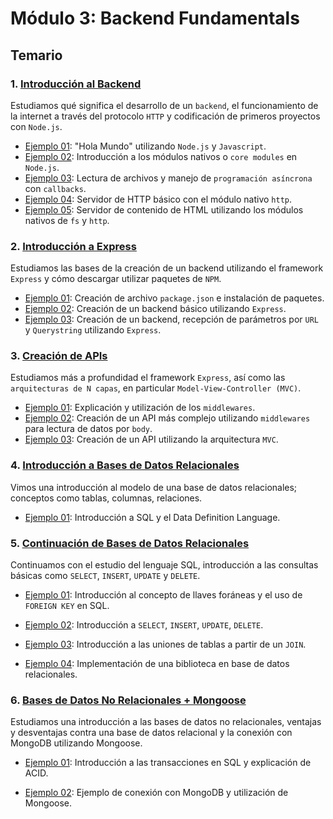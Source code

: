 # Módulo 3: Backend Fundamentals

## Temario

### 1. [Introducción al Backend](01-introduccion-http/)

Estudiamos qué significa el desarrollo de un `backend`, el funcionamiento de la internet a través del protocolo `HTTP` y codificación de primeros proyectos con `Node.js`.

* [Ejemplo 01](01-introduccion-http/01-hello-world/): "Hola Mundo" utilizando `Node.js` y `Javascript`.
* [Ejemplo 02](01-introduccion-http/02-core-modules/): Introducción a los módulos nativos o `core modules` en `Node.js`.
* [Ejemplo 03](01-introduccion-http/03-callbacks/): Lectura de archivos y manejo de `programación asíncrona` con `callbacks`.
* [Ejemplo 04](01-introduccion-http/04-http/): Servidor de HTTP básico con el módulo nativo `http`.
* [Ejemplo 05](01-introduccion-http/05-http-html/): Servidor de contenido de HTML utilizando los módulos nativos de `fs` y `http`.

### 2. [Introducción a Express](02-introduccion-express/)

Estudiamos las bases de la creación de un backend utilizando el framework `Express` y cómo descargar utilizar paquetes de `NPM`.

* [Ejemplo 01](02-introduccion-express/01-npm/): Creación de archivo `package.json` e instalación de paquetes.
* [Ejemplo 02](02-introduccion-express/02-express/): Creación de un backend básico utilizando `Express`.
* [Ejemplo 03](02-introduccion-express/03-api/): Creación de un backend, recepción de parámetros por `URL` y `Querystring` utilizando `Express`.

### 3. [Creación de APIs](03-creacion-api/)

Estudiamos más a profundidad el framework `Express`, así como las `arquitecturas de N capas`, en particular `Model-View-Controller (MVC)`.

* [Ejemplo 01](03-creacion-api/01-middlewares/): Explicación y utilización de los `middlewares`.
* [Ejemplo 02](03-creacion-api/02-api/): Creación de un API más complejo utilizando `middlewares` para lectura de datos por `body`.
* [Ejemplo 03](03-creacion-api/03-mvc/): Creación de un API utilizando la arquitectura `MVC`.

### 4. [Introducción a Bases de Datos Relacionales](04-base-datos-relacionales/)

Vimos una introducción al modelo de una base de datos relacionales; conceptos como tablas, columnas, relaciones.

* [Ejemplo 01](04-base-datos-relacionales/01-sql/): Introducción a SQL y el Data Definition Language.

### 5. [Continuación de Bases de Datos Relacionales](05-bases-datos-relacionales-2/)

Continuamos con el estudio del lenguaje SQL, introducción a las consultas básicas como `SELECT`, `INSERT`, `UPDATE` y `DELETE`.

* [Ejemplo 01](05-bases-datos-relacionales-2/01-foreign-keys.sql): Introducción al concepto de llaves foráneas y el uso de `FOREIGN KEY` en SQL.

* [Ejemplo 02](05-bases-datos-relacionales-2/02-data-manipulation-language.sql): Introducción a `SELECT`, `INSERT`, `UPDATE`, `DELETE`.

* [Ejemplo 03](05-bases-datos-relacionales-2/03-join.sql): Introducción a las uniones de tablas a partir de un `JOIN`.

* [Ejemplo 04](05-bases-datos-relacionales-2/04-biblioteca.sql): Implementación de una biblioteca en base de datos relacionales.

### 6. [Bases de Datos No Relacionales + Mongoose](06-mongoose/)

Estudiamos una introducción a las bases de datos no relacionales, ventajas y desventajas contra una base de datos relacional y la conexión con MongoDB utilizando Mongoose.

* [Ejemplo 01](06-mongoose/01-sql-transactions/): Introducción a las transacciones en SQL y explicación de ACID.

* [Ejemplo 02](06-mongoose/02-mongoose/): Ejemplo de conexión con MongoDB y utilización de Mongoose.